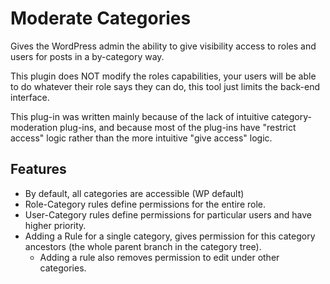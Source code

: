 # Moderate Categories

Gives the WordPress admin the ability to give visibility access to roles and users for posts in a by-category way.

This plugin does NOT modify the roles capabilities, your users will be able to do whatever their role says they can do, this tool just limits the back-end interface. 

This plug-in was written mainly because of the lack of intuitive category-moderation plug-ins, and because most of the plug-ins have "restrict access" logic rather than the more intuitive "give access" logic. 

## Features

* By default, all categories are accessible (WP default)
* Role-Category rules define permissions for the entire role.
* User-Category rules define permissions for particular users and have higher priority.
* Adding a Rule for a single category, gives permission for this category ancestors (the whole parent branch in the category tree).
    * Adding a rule also removes permission to edit under other categories. 
